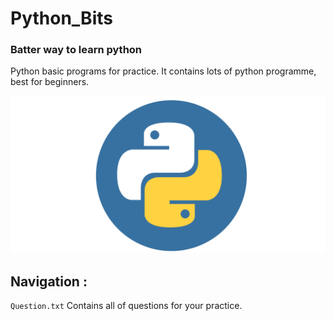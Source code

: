 # Python_Bits

### Batter way to learn python

Python basic programs for practice. It contains lots of python programme, best for beginners.
 
![Python Logo](.img/py.png)

## Navigation :

`Question.txt` Contains all of questions for your practice.